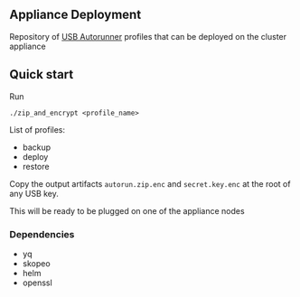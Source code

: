 ## Appliance Deployment

Repository of [USB Autorunner](https://github.com/mekomsolutions/appliance-os/tree/master/roles/usb_autorunner) profiles that can be deployed on the cluster appliance

## Quick start

Run
```
./zip_and_encrypt <profile_name>
```

List of profiles:
- backup
- deploy
- restore

Copy the output artifacts `autorun.zip.enc` and `secret.key.enc` at the root of any USB key.

This will be ready to be plugged on one of the appliance nodes

### Dependencies

- yq
- skopeo
- helm
- openssl
